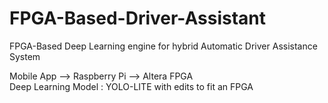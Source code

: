 # FPGA-Based-Driver-Assistant
FPGA-Based Deep Learning engine for hybrid Automatic Driver Assistance System 

Mobile App --> Raspberry Pi --> Altera FPGA <br/>
Deep Learning Model : YOLO-LITE with edits to fit an FPGA
